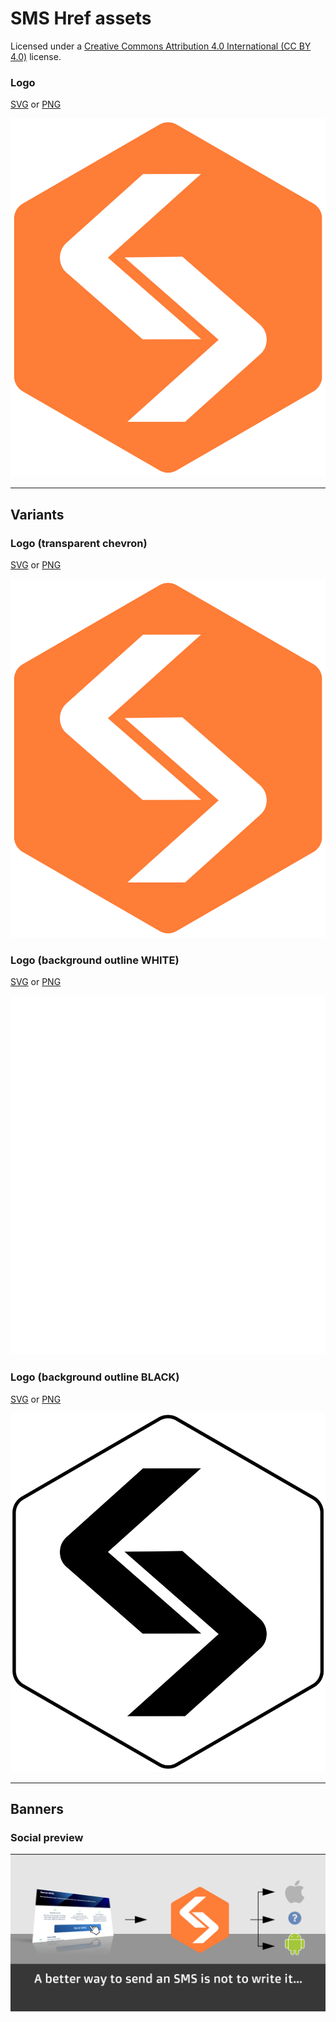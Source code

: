 # SMS Href assets

Licensed under
a [Creative Commons Attribution 4.0 International (CC BY 4.0)](https://creativecommons.org/licenses/by/4.0/) license.

### Logo

[SVG](sms-href_logo.svg) or [PNG](sms-href_logo.png)

![logo sms href SVG](sms-href_logo.svg)

---

## Variants

### Logo (transparent chevron)

[SVG](sms-href_logo_transparent_chevron.svg) or [PNG](sms-href_logo_transparent_chevron.png)

![logo sms href transparent chevron SVG](sms-href_logo_transparent_chevron.svg)

### Logo (background outline WHITE)

[SVG](sms-href_logo_bg_outline_white.svg) or [PNG](sms-href_logo_bg_outline_white.png)


![logo sms href background outline SVG](sms-href_logo_bg_outline_white.svg)

### Logo (background outline BLACK)

[SVG](sms-href_logo_bg_outline_black.svg) or [PNG](sms-href_logo_bg_outline_black.png)

![logo sms href background outline SVG](sms-href_logo_bg_outline_black.svg)

---

## Banners

### Social preview

![Social Preview PNG](sms-href_social_media_preview.png)
